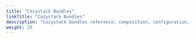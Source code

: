 ```yaml
---
title: "Cozystack Bundles"
linkTitle: "Cozystack Bundles"
description: "Cozystack bundles reference: composition, configuration, and troubleshooting."
weight: 20
---
```

